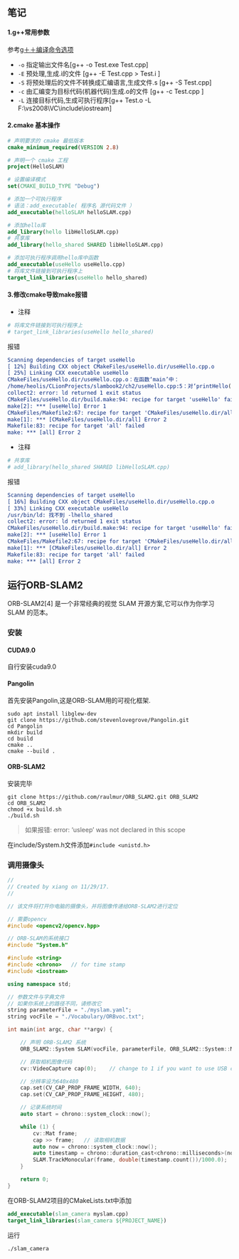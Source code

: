 ## 笔记
#### 1.g++常用参数
参考[g＋＋编译命令选项](https://blog.csdn.net/woshinia/article/details/11060797)
- `-o` 指定输出文件名[g++ -o Test.exe Test.cpp]
- `-E` 预处理,生成.i的文件 [g++ -E Test.cpp > Test.i ]
- `-S` 将预处理后的文件不转换成汇编语言,生成文件.s  [g++ -S Test.cpp]
- `-c` 由汇编变为目标代码(机器代码)生成.o的文件 [g++ -c Test.cpp ]
-  `-L` 连接目标代码,生成可执行程序[g++ Test.o -L F:\vs2008\VC\include\iostream]

#### 2.cmake 基本操作
``` cmake
# 声明要求的 cmake 最低版本
cmake_minimum_required(VERSION 2.8)

# 声明一个 cmake 工程
project(HelloSLAM)

# 设置编译模式
set(CMAKE_BUILD_TYPE "Debug")

# 添加一个可执行程序
# 语法：add_executable( 程序名 源代码文件 ）
add_executable(helloSLAM helloSLAM.cpp)

# 添加hello库
add_library(hello libHelloSLAM.cpp)
# 共享库
add_library(hello_shared SHARED libHelloSLAM.cpp)

# 添加可执行程序调用hello库中函数
add_executable(useHello useHello.cpp)
# 将库文件链接到可执行程序上
target_link_libraries(useHello hello_shared)
```

#### 3.修改cmake导致make报错
- 注释
``` cmake
# 将库文件链接到可执行程序上
# target_link_libraries(useHello hello_shared)
```
报错
``` cmake
Scanning dependencies of target useHello
[ 12%] Building CXX object CMakeFiles/useHello.dir/useHello.cpp.o
[ 25%] Linking CXX executable useHello
CMakeFiles/useHello.dir/useHello.cpp.o：在函数‘main’中：
/home/heolis/CLionProjects/slambook2/ch2/useHello.cpp:5：对‘printHello()’未定义的引用
collect2: error: ld returned 1 exit status
CMakeFiles/useHello.dir/build.make:94: recipe for target 'useHello' failed
make[2]: *** [useHello] Error 1
CMakeFiles/Makefile2:67: recipe for target 'CMakeFiles/useHello.dir/all' failed
make[1]: *** [CMakeFiles/useHello.dir/all] Error 2
Makefile:83: recipe for target 'all' failed
make: *** [all] Error 2
```
- 注释
``` cmake
# 共享库
# add_library(hello_shared SHARED libHelloSLAM.cpp)
```
报错
``` cmake 
Scanning dependencies of target useHello
[ 16%] Building CXX object CMakeFiles/useHello.dir/useHello.cpp.o
[ 33%] Linking CXX executable useHello
/usr/bin/ld: 找不到 -lhello_shared
collect2: error: ld returned 1 exit status
CMakeFiles/useHello.dir/build.make:94: recipe for target 'useHello' failed
make[2]: *** [useHello] Error 1
CMakeFiles/Makefile2:67: recipe for target 'CMakeFiles/useHello.dir/all' failed
make[1]: *** [CMakeFiles/useHello.dir/all] Error 2
Makefile:83: recipe for target 'all' failed
make: *** [all] Error 2
```

## 运行ORB-SLAM2
ORB-SLAM2[4] 是一个非常经典的视觉 SLAM 开源方案,它可以作为你学习 SLAM 的范本。

### 安装
#### CUDA9.0
自行安装cuda9.0

#### Pangolin
首先安装Pangolin,这是ORB-SLAM用的可视化框架.
```
sudo apt install libglew-dev
git clone https://github.com/stevenlovegrove/Pangolin.git
cd Pangolin
mkdir build
cd build
cmake ..
cmake --build .
```

#### ORB-SLAM2
安装完毕
```
git clone https://github.com/raulmur/ORB_SLAM2.git ORB_SLAM2
cd ORB_SLAM2
chmod +x build.sh
./build.sh
```

> 如果报错: error: ‘usleep’ was not declared in this scope

在include/System.h文件添加`#include <unistd.h>`

### 调用摄像头

``` C++
//
// Created by xiang on 11/29/17.
//

// 该文件将打开你电脑的摄像头，并将图像传递给ORB-SLAM2进行定位

// 需要opencv
#include <opencv2/opencv.hpp>

// ORB-SLAM的系统接口
#include "System.h"

#include <string>
#include <chrono>   // for time stamp
#include <iostream>

using namespace std;

// 参数文件与字典文件
// 如果你系统上的路径不同，请修改它
string parameterFile = "./myslam.yaml";
string vocFile = "./Vocabulary/ORBvoc.txt";

int main(int argc, char **argv) {

    // 声明 ORB-SLAM2 系统
    ORB_SLAM2::System SLAM(vocFile, parameterFile, ORB_SLAM2::System::MONOCULAR, true);

    // 获取相机图像代码
    cv::VideoCapture cap(0);    // change to 1 if you want to use USB camera.

    // 分辨率设为640x480
    cap.set(CV_CAP_PROP_FRAME_WIDTH, 640);
    cap.set(CV_CAP_PROP_FRAME_HEIGHT, 480);

    // 记录系统时间
    auto start = chrono::system_clock::now();

    while (1) {
        cv::Mat frame;
        cap >> frame;   // 读取相机数据
        auto now = chrono::system_clock::now();
        auto timestamp = chrono::duration_cast<chrono::milliseconds>(now - start);
        SLAM.TrackMonocular(frame, double(timestamp.count())/1000.0);
    }

    return 0;
}
```

在ORB-SLAM2项目的CMakeLists.txt中添加
``` cmake
add_executable(slam_camera myslam.cpp)
target_link_libraries(slam_camera ${PROJECT_NAME})
```
运行
```
./slam_camera
```

